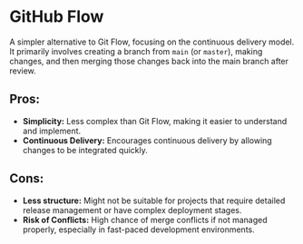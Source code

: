 # GitHub Flow
A simpler alternative to Git Flow, focusing on the continuous delivery model. It primarily involves creating a branch from ``main`` (or ``master``), making changes, and then merging those changes back into the main branch after review.

## Pros:

- **Simplicity:** Less complex than Git Flow, making it easier to understand and implement.
- **Continuous Delivery:** Encourages continuous delivery by allowing changes to be integrated quickly.

## Cons:

- **Less structure:** Might not be suitable for projects that require detailed release management or have complex deployment stages.
- **Risk of Conflicts:** High chance of merge conflicts if not managed properly, especially in fast-paced development environments.